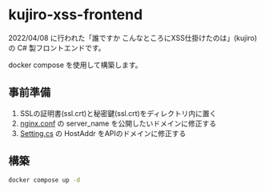 # kujiro-xss-frontend

2022/04/08 に行われた「誰ですか こんなところにXSS仕掛けたのは」(kujiro) の C# 製フロントエンドです。

docker compose を使用して構築します。

## 事前準備

1. SSLの証明書(ssl.crt)と秘密鍵(ssl.crt)をディレクトリ内に置く
1. [nginx.conf](nginx.conf) の server_name を公開したいドメインに修正する
1. [Setting.cs](HUIT2022/Pages/Setting.cs) の HostAddr をAPIのドメインに修正する

## 構築

```bash
docker compose up -d
```
